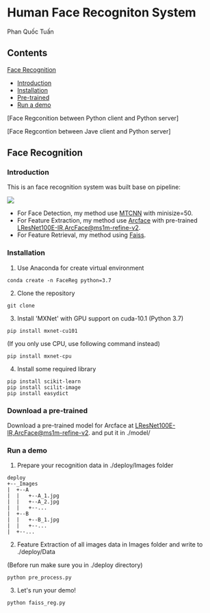 # Human Face Recogniton System

Phan Quốc Tuấn 

## Contents
[Face Recognition](#face-recognition)
- [Introduction](#introduction)
- [Installation](#installation)
- [Pre-trained](#)
- [Run a demo](#run-a-demo)

[Face Regconition between Python client and Python server]

[Face Regcontion between Jave client and Python server]

## Face Recognition

### Introduction

This is an face recognition system was built base on pipeline:

<img src="https://i.imgur.com/4Fhhsj1.png">

- For Face Detection, my method use [MTCNN](https://github.com/ipazc/mtcnn) with minisize=50.
- For Feature Extraction, my method use [Arcface](https://github.com/deepinsight/insightface) with pre-trained [LResNet100E-IR,ArcFace@ms1m-refine-v2](https://github.com/deepinsight/insightface/wiki/Model-Zoo).
- For Feature Retrieval, my method using [Faiss](https://github.com/facebookresearch/faiss).

### Installation

1. Use Anaconda for create virtual environment

```
conda create -n FaceReg python=3.7
```

2. Clone the repository

```
git clone
```

3. Install 'MXNet' with GPU support on cuda-10.1 (Python 3.7)

```
pip install mxnet-cu101
```

(If you only use CPU, use following command instead)

```
pip install mxnet-cpu
```

4. Install some required library

```
pip install scikit-learn
pip install scilit-image
pip install easydict
```

### Download a pre-trained

Download a pre-trained model for Arcface at [LResNet100E-IR,ArcFace@ms1m-refine-v2](https://github.com/deepinsight/insightface/wiki/Model-Zoo). and put it in ./model/

### Run a demo

1. Prepare your recognition data in ./deploy/Images folder

```
deploy
+--_Images
|  +--A
|  |   +--A_1.jpg
|  |   +--A_2.jpg
|  |   +--...
|  +--B
|  |   +--B_1.jpg
|  |   +--...
|  +--...
```

2. Feature Extraction of all images data in Images folder and write to ./deploy/Data

(Before run make sure you in ./deploy directory)

```
python pre_process.py
```

3. Let's run your demo!

```
python faiss_reg.py
```




